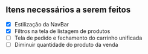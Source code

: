 **Itens necessários a serem feitos**
---
- [x] Estilização da NavBar
- [x] Filtros na tela de listagem de produtos
- [ ] Tela de pedido e fechamento do carrinho unificada
- [ ] Diminuir quantidade do produto da venda